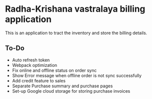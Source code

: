 # Radha-Krishana vastralaya billing application

This is an application to tract the inventory and store the billing details.

## To-Do

- Auto refresh token
- Webpack optimization
- Fix online and offline status on order sync
- Show Error message when offline order is not sync successfully
- Add credit feature to sales
- Separate Purchase summary and purchase pages
- Set-up Google cloud storage for storing purchase invoices
